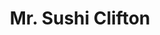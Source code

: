 ---
layout: place
title: "Mr. Sushi Clifton"
permalink: /ohio/cincinnati/mr-sushi-clifton.html
stateAbbr: OH
stateName: Ohio
cityName: Cincinnati
seo:
  name: "Mr. Sushi Clifton"
  type: Restaurant
  links: null
description: "Looking for sushi in Cincinnati, Ohio? Check out Mr. Sushi Clifton for a delightful Japanese dining experience. Enjoy a variety of sushi and other dishes in ..."
place_id: ChIJLWisnPSzQYgRXhkUmEZoLEY
photos:
  - name: >-
      places/ChIJLWisnPSzQYgRXhkUmEZoLEY/photos/AeeoHcLZaMFc4CT41H9d6C7L6SVPjWebd0NErkCwXjeXfgH9Q5YCZrPC2ywuwHurdk8a_DFEwDmtrC2Qzz9tq2S9kdUdQvnxJKuF9B9shckFfNo7JUcwXQCX5G_H3sXL6gbrr8Nx3bOs-jPfz_xMOTQcY6I8rIzRYWycYscXfUfMq5KmtwnbPVsG9GLY0lNnAvJ9r1ovIVacorB9rO0PtCFtjMqxkaMej0mlLOyv3-ezirHXp9Oi1VzHD5Q985fh2UM0PH8BFwpDoWmM8c2uF9-RIiRwwSU99smwTjrx4i3cMZzlY8zOq5_ZVRnROfkQZ82L-aCYb27MYF1KDk_evhJxXoBiAEULPs4zoqjWVj7lnoLb-xzLOePduPk40muTLdOXNVGTVI9QAB4i1JB8tEycUY3QpyPTyOVh2B0GyOp23p3N3yc
    widthPx: 4000
    heightPx: 2252
    authorAttributions:
      - displayName: Clint Kiser
        uri: https://maps.google.com/maps/contrib/101019074468134422818
        photoUri: >-
          https://lh3.googleusercontent.com/a-/ALV-UjX4U4SixRGuRdo8LlcL_eUYLR-Wep9so8kz50Hgw0Ch7kOprtcx4A=s100-p-k-no-mo
    flagContentUri: >-
      https://www.google.com/local/imagery/report/?cb_client=maps_api_places.places_api&image_key=!1e10!2sCIHM0ogKEICAgIDXp_-dggE&hl=en-US
    googleMapsUri: >-
      https://www.google.com/maps/place//data=!3m4!1e2!3m2!1sCIHM0ogKEICAgIDXp_-dggE!2e10!4m2!3m1!1s0x8841b3f49cac682d:0x462c68469814195e
  - name: >-
      places/ChIJLWisnPSzQYgRXhkUmEZoLEY/photos/AeeoHcKg-IUWszePahcUIh6R782IymvnPmHX17f1ftYD8SLmfCqyirKEUB148PsGucGcOrmTTFsZCigFDh_u7MneZo7700PR82bCfbk_JsO4U8Q4WcmDy1AGPJd4VbEG11GzXiQ2JbclvaOS_aReHlFjJzwq3U6mT4QHrBNDFQD0PxjJq8yFfR9LCDTj5Wujj2hxPOYRVsOoukVx53R3Xx3KQ5ZKuX_A8uqiqk-DNB6RbmT9WyV60APA8AJ7jCSHOgR2lMda80k0ysRHJktbtRKu_SSQgN22rPUEL8bAAvNdTlIyYRiG0rlKY-h29T2vDKLOfduCJwdGEG_nUyFO9DLAlub-1uNCKtR76aq6j5BGSzLsfQQkz7Pz1k5gWcBPR1wsUdm5ETixhcZ8pBuNCAXexevQZUBIXEHe_PHXgYN-8tKtnOvj
    widthPx: 4800
    heightPx: 2700
    authorAttributions:
      - displayName: Shayla McDonald
        uri: https://maps.google.com/maps/contrib/102361242868097119154
        photoUri: >-
          https://lh3.googleusercontent.com/a-/ALV-UjXa-QP_sTyd5YJMLaQJ49KZXz_LtuECXMkRVWPhWuPUUF2EWKo=s100-p-k-no-mo
    flagContentUri: >-
      https://www.google.com/local/imagery/report/?cb_client=maps_api_places.places_api&image_key=!1e10!2sCIHM0ogKEICAgIDEhJn5wAE&hl=en-US
    googleMapsUri: >-
      https://www.google.com/maps/place//data=!3m4!1e2!3m2!1sCIHM0ogKEICAgIDEhJn5wAE!2e10!4m2!3m1!1s0x8841b3f49cac682d:0x462c68469814195e
  - name: >-
      places/ChIJLWisnPSzQYgRXhkUmEZoLEY/photos/AeeoHcKfuVnMrUN_urbeUerosFphK2dBuoIwqyO56QSblMrHh-OsSQFSm5B0V7O_05jNORoQIpioS2KAFGhHhoE-2omW1uvrr0ugGpJbjyDTbwWw9lAcnK3LOQ1rWBR9d2C3auGt6TZn3Or9rCNIMeagG2hB9MPCKwkFJ9tzZQiP6f2IGpQtRqNNelRK8qfuH_4TVBQiNYN9pMxxAG5FBcrAXWcSFIJA827-iEHduTERehG5j78HWo2XQPRLsveEHuFsJgg7jP3Q8t7Bo_Ah5RpbowIMAwCVA2VryolPXoZK3oSPcxafuC8VoRIcc7lmkNTKWaedJVJI_vz8QmZ4KRM5XOsVkCf7-JtLkgbmBqwb4RfTbEoOUbql3Y1JNxItOynaFRnU_tl8mIgjL_RTWtAb9Q9-OrEI8OvewFTNKbN-92kc5Q
    widthPx: 4032
    heightPx: 3024
    authorAttributions:
      - displayName: Jay DeBard
        uri: https://maps.google.com/maps/contrib/117416876195499519887
        photoUri: >-
          https://lh3.googleusercontent.com/a-/ALV-UjWN4May8oIylIivuDxW6Xt5ShUSkWWvE0n44Lns-dbnLmnGP19F=s100-p-k-no-mo
    flagContentUri: >-
      https://www.google.com/local/imagery/report/?cb_client=maps_api_places.places_api&image_key=!1e10!2sCIHM0ogKEICAgIDR2YzHHQ&hl=en-US
    googleMapsUri: >-
      https://www.google.com/maps/place//data=!3m4!1e2!3m2!1sCIHM0ogKEICAgIDR2YzHHQ!2e10!4m2!3m1!1s0x8841b3f49cac682d:0x462c68469814195e
  - name: >-
      places/ChIJLWisnPSzQYgRXhkUmEZoLEY/photos/AeeoHcKhyRNsNJNVpnilS-NEhFt0dbGDwKS6hHz75Y-lovk3GUqTsjKqlLqiI2EtrcZwxcNITSELdEkprE7bRWsqoS1p97F3FqZlFn-oganP-wwUI7u9OWj3VSOL9oB1qpGDftXgmON0cu6pAAef1p2knlKaOtddF6_qmXQEN26_KEH5_J0ILxrhfpTeRxrnzkqx4mtmmRMkYTu2GkTVMwKv8oUlSBGHUsQQDESXbb8ScrlxMshADdEFRmG802CTuq6D_s06BOvNxgzdJoGwMdTYJ0eDzjIsoMFAToAjnyrS0FVlVKUGwBIeB4UmdbuBo3YLl4GERSRSbudt8OeCk3ZBpcDeXPdrpA7C34F9fI66CPBG0MWJieGjvNYxjx_0oRqe5fmc1GWQSGviM-0_fcwwaHSC1go1vOapiG0N1oRGjs4Lnw
    widthPx: 4000
    heightPx: 2252
    authorAttributions:
      - displayName: Kiara Groves
        uri: https://maps.google.com/maps/contrib/103820911870331439874
        photoUri: >-
          https://lh3.googleusercontent.com/a-/ALV-UjXAG7OH9sRzKI9g3oPtEO47a8qr_ciXtlVStiHpBbw4XXSEqqUV2Q=s100-p-k-no-mo
    flagContentUri: >-
      https://www.google.com/local/imagery/report/?cb_client=maps_api_places.places_api&image_key=!1e10!2sCIHM0ogKEICAgICh053RNA&hl=en-US
    googleMapsUri: >-
      https://www.google.com/maps/place//data=!3m4!1e2!3m2!1sCIHM0ogKEICAgICh053RNA!2e10!4m2!3m1!1s0x8841b3f49cac682d:0x462c68469814195e
  - name: >-
      places/ChIJLWisnPSzQYgRXhkUmEZoLEY/photos/AeeoHcLzDRz6pAHZ1wNpkt3ynWYE-6hUEK0-GJUjHMysbFd8_5U_Lw1kO5et4Ng2wvHvBQ0_CxS75adt3w4WIOemnvONM5HtA5qNpT8xkVkYc51sXs2ywQh8nluRtJ4GihQtK1n1pKEn598dB0TLT__vpE3EdmTnALaXqNX1RdopSBTRAGqRZSyBrzwnBjfOjZAYNJBDRVJQzu5d4F9hR_H6baE2v_cAKiclJqMd37W1RAvcq9Z3prSJ2mda6a8MI7mSY10ytNkyOo1wBQPXwxmtIFD33u7-yLEEHH2eHoyFKPhsz827N0-US9ktSB-kSDavWs0etAgkxMc0sqmFMq0ztAODFhlINj29Ma4yOf33muc0fEwoVcA6oaGLxjhGzn8dw7gCkqyuK2-EckBPWv4XVQpN6F93Tj5L_eewS5cWLoaP4w
    widthPx: 3000
    heightPx: 4000
    authorAttributions:
      - displayName: Rory Willey
        uri: https://maps.google.com/maps/contrib/112167540522400598732
        photoUri: >-
          https://lh3.googleusercontent.com/a/ACg8ocIEyAuTcV96PHl60kMdPvM4-khaQTbNoJ1BhhT4lvsJ9ZKffA=s100-p-k-no-mo
    flagContentUri: >-
      https://www.google.com/local/imagery/report/?cb_client=maps_api_places.places_api&image_key=!1e10!2sCIHM0ogKEICAgMDAxvL-Bw&hl=en-US
    googleMapsUri: >-
      https://www.google.com/maps/place//data=!3m4!1e2!3m2!1sCIHM0ogKEICAgMDAxvL-Bw!2e10!4m2!3m1!1s0x8841b3f49cac682d:0x462c68469814195e
  - name: >-
      places/ChIJLWisnPSzQYgRXhkUmEZoLEY/photos/AeeoHcJQ99B9QJYmV9Mwyy8AycKm2_ruAqbpXqSQXLflBbZazMKJ5LKk_AzE9MyGaZawQehKxbacpjA4RGY7xKhfntdgMJKoXEwc9OyNE0mhem7FygaxuIILv7ri7hQYrSW2nOMjcKclsj_M_Lr2sYLqPxLxhTrrSieF9xu6yMOTAoUHq-_DeG4M-SrDuVX7L7bVR2TzbjtZIKATsl1LDZZNk36Zv542ab2GVquF7AX35tnooohrLA_yNSbWYHMZL_nY5DaRmkQNKdZs7jx4zz7GQa_s0jtOPsxSh3g3zdDXNwAzsAxi7MNZG8-_Y7pnwi5_E17oMxli4uJ5XFxRlGRK7c78lP0X_6TUSlRGEwbZJmKAx7T9lhAHoF1i0WullrgOM2X_oOm5-ER5gJwZsYaSfbF1Vv8fS3cpWdbqbGWRKqksqy9u
    widthPx: 3024
    heightPx: 4032
    authorAttributions:
      - displayName: Chrissie “Chelliebellie” Evans
        uri: https://maps.google.com/maps/contrib/109538913967575966536
        photoUri: >-
          https://lh3.googleusercontent.com/a-/ALV-UjV5pXBVNbBKUoo_RAjLpoQGeQf8YknySi-uy_LxmpAPnYP_67skmg=s100-p-k-no-mo
    flagContentUri: >-
      https://www.google.com/local/imagery/report/?cb_client=maps_api_places.places_api&image_key=!1e10!2sCIHM0ogKEICAgIDW9Lvk3QE&hl=en-US
    googleMapsUri: >-
      https://www.google.com/maps/place//data=!3m4!1e2!3m2!1sCIHM0ogKEICAgIDW9Lvk3QE!2e10!4m2!3m1!1s0x8841b3f49cac682d:0x462c68469814195e
  - name: >-
      places/ChIJLWisnPSzQYgRXhkUmEZoLEY/photos/AeeoHcIbzIOkrMVTRsbvcQ9IWNYc-OfgCZSY3VwlJQCjwCp3b1xyQpGro-btsMGqLWNK61hXw5ZWGvjznx7tyLsaY16_5enEPhiTNoV2MKVvwKDpQT_nstK77RJjcEuYJf8oZz4kh4cCnQgQ6DNA4xBTP0D9ANSxUZ4zBOthbtuoD6hJNululVfjyeXE-EW8T2XYOla8N_EtvnpBVjutVdlYJY_M60hcF0h9eER7Ph2iMo9_T64yH_DjsdDoXcCzlTMVRKhmlTBwbzRqlD_Ensie7N-PIIdnKwhCDAqJJW1ijvHtYiD6LrH_z0_YXDixuwhNhbiyzK_INkjRe-g1O4Sc1y6W7V4shdU4AgV5FQ11_MjGdo2YtAo0OLhGkZrdYl3ud3aoVbch-WJsppEBKtpco5t4dlgxDQWbeUnscvhyZN5qHg
    widthPx: 3024
    heightPx: 4032
    authorAttributions:
      - displayName: bhargavi chowdary
        uri: https://maps.google.com/maps/contrib/114105139731977983685
        photoUri: >-
          https://lh3.googleusercontent.com/a-/ALV-UjXwD_SlQatjDuR4CiIMKIW8hKsf9OJF-zKCTZvmfnPIZs69OWEs_Q=s100-p-k-no-mo
    flagContentUri: >-
      https://www.google.com/local/imagery/report/?cb_client=maps_api_places.places_api&image_key=!1e10!2sCIHM0ogKEICAgIChn-P8Zw&hl=en-US
    googleMapsUri: >-
      https://www.google.com/maps/place//data=!3m4!1e2!3m2!1sCIHM0ogKEICAgIChn-P8Zw!2e10!4m2!3m1!1s0x8841b3f49cac682d:0x462c68469814195e
  - name: >-
      places/ChIJLWisnPSzQYgRXhkUmEZoLEY/photos/AeeoHcI0YEcsv5cD_dzkRfDNUS0xgX_FPIA1dw_IbbfV3Y6B6GRhYTDt37L9ZfFYlGYUDziIhlPi4ur8py0gVlD6W3wbehsTE1hFz-rPkFd1Z1iUeZEGo6RDJTIBBujlFE-jYi5yAMajCkNK2EnAUfykFyqMoqqQaK2h0kB39McQaO8Zn_xY0Q4HWNFsqVaP-xG9pti5pmLTm6hXeCs48t8lgc9kaio3hCmjUCNl1IyTFnijNIhIlC5TTRi_VKHbbe2hWIcFDB0456PHCy__X7QrWgQhBUjFh8orgqTVK5u8GYlqOaRF1N4Ae4z2YOgEup78agpb5hkXtaDvxzxGw9zb05e1wXwdamAq8r7g7UYgtbjtf8Q9q5V3fJ9Rx5SvTo-8ySfsIZd9LC7My5tOQGL4-OIU1ZC2xRSODrQIIjxZDmhKGTyd
    widthPx: 3024
    heightPx: 4032
    authorAttributions:
      - displayName: Rosslynn Johnson
        uri: https://maps.google.com/maps/contrib/113344829873441101284
        photoUri: >-
          https://lh3.googleusercontent.com/a-/ALV-UjVTVT2az7IaunLfvvGg2nrTBfiqYRTL-qfMmVqpqPJnEpWXi_W0Zw=s100-p-k-no-mo
    flagContentUri: >-
      https://www.google.com/local/imagery/report/?cb_client=maps_api_places.places_api&image_key=!1e10!2sCIHM0ogKEICAgIDsqcm5hgE&hl=en-US
    googleMapsUri: >-
      https://www.google.com/maps/place//data=!3m4!1e2!3m2!1sCIHM0ogKEICAgIDsqcm5hgE!2e10!4m2!3m1!1s0x8841b3f49cac682d:0x462c68469814195e
  - name: >-
      places/ChIJLWisnPSzQYgRXhkUmEZoLEY/photos/AeeoHcJjptGUeDxEc_0DI2PX0oTdQbUS3yd7ZDjvJpcul0Vtq82DZ4jTzMzvqc-Bi6ylAJ10wYxkkGdWxhDHP80ipCJ-YJHlnESgmFpV0F7XgMtKX53NBKhiwopdiiOtgXun25tHrmWGlyvoMQfaoikBLGfAJKhtl0YXJQ3B4eyq3e5T_JKf2rVlQ_BdrFYMWThvqVubw-i8Vau-FMV-6txf5jBsprq0YrxotVXyLYuMLisNEuLO2ou874Bee7OlXuCEGuvIgIt4Br8nwSerQGQRC_k8HkCUvIgOWyAknqBewoLBHgyttQ-Vh_406SpODe7cUa1ttj2VHnIUrkleWFWTq6E13USVXz_E9FlAp0GOc3GP-ul8F0AT_tsWbnm9gyR2XSf3cJLyKga9bCHxMKxsrSEjOSgt7ToF_43ozekl8lgGhGKi
    widthPx: 3024
    heightPx: 4032
    authorAttributions:
      - displayName: Christopher Nipper
        uri: https://maps.google.com/maps/contrib/106552669948663743863
        photoUri: >-
          https://lh3.googleusercontent.com/a-/ALV-UjVQF11UEypzQT7i07LnDRMrd-Ha78HkRw7UOAxlUCA03MTPvvc=s100-p-k-no-mo
    flagContentUri: >-
      https://www.google.com/local/imagery/report/?cb_client=maps_api_places.places_api&image_key=!1e10!2sCIHM0ogKEICAgICC986LnAE&hl=en-US
    googleMapsUri: >-
      https://www.google.com/maps/place//data=!3m4!1e2!3m2!1sCIHM0ogKEICAgICC986LnAE!2e10!4m2!3m1!1s0x8841b3f49cac682d:0x462c68469814195e
  - name: >-
      places/ChIJLWisnPSzQYgRXhkUmEZoLEY/photos/AeeoHcIbF-IpT8UpfRv35n2TVXlWOwobo3A3DZ-VT8EXR9CF7QxkCIOEzuoy3quyNoQBq9GZTjG2mz1IYWzXieDFFl6YfqA_Tafn36kiDpL85e-GERpf3UOwHJMfkFzQevmRIGQz1gtpvEBQA_AAIWJt0iNWFeu4Wo4OERlMIGbUlVsq19KNxZzF7UqwATnW2PH5GuXznfIpXNfp2stotQoxVd2pYPhhpJIEBHrbcyn9EXc50_TzVzHR1iNdTi3as7YdglcOqjXhyvyvsGLgoX_dn019KJ7uDKFhkVrsPV2UFSIQjNAgziPh61qxMIRFzL6wTKPsLopZPxtxU3vE0Rp_b_uHV8rzJeKhQYHPFA5dxmJ5t8Rdj6WV-YAQpKtKG1pX7vBCsLJxD6T_-ezEIRtqKhlQH6zRyZVfzQFyOjfqn4FN1Q
    widthPx: 720
    heightPx: 540
    authorAttributions:
      - displayName: Tanika Isom
        uri: https://maps.google.com/maps/contrib/114488909204033978025
        photoUri: >-
          https://lh3.googleusercontent.com/a-/ALV-UjXF7KCTAPBOXOxF7YDPb7QeIPuSp5ZU6p3Ser4xa58FwIi-UCO0=s100-p-k-no-mo
    flagContentUri: >-
      https://www.google.com/local/imagery/report/?cb_client=maps_api_places.places_api&image_key=!1e10!2sCIHM0ogKEICAgICa6safaA&hl=en-US
    googleMapsUri: >-
      https://www.google.com/maps/place//data=!3m4!1e2!3m2!1sCIHM0ogKEICAgICa6safaA!2e10!4m2!3m1!1s0x8841b3f49cac682d:0x462c68469814195e
address: 138 W McMillan St, Cincinnati, OH 45219, USA
street: 138 W McMillan St
city: Cincinnati
state: OH
zip: '45219'
country: USA
neighborhood: The Heights
latitude: '39.127829'
longitude: '-84.517255'
accessibility_options:
  wheelchairAccessibleEntrance: true
  wheelchairAccessibleRestroom: true
  wheelchairAccessibleSeating: true
business_status: OPERATIONAL
name: Mr. Sushi Clifton
google_maps_links:
  directionsUri: >-
    https://www.google.com/maps/dir//''/data=!4m7!4m6!1m1!4e2!1m2!1m1!1s0x8841b3f49cac682d:0x462c68469814195e!3e0
  placeUri: https://maps.google.com/?cid=5056531134038677854
  writeAReviewUri: >-
    https://www.google.com/maps/place//data=!4m3!3m2!1s0x8841b3f49cac682d:0x462c68469814195e!12e1
  reviewsUri: >-
    https://www.google.com/maps/place//data=!4m4!3m3!1s0x8841b3f49cac682d:0x462c68469814195e!9m1!1b1
  photosUri: >-
    https://www.google.com/maps/place//data=!4m3!3m2!1s0x8841b3f49cac682d:0x462c68469814195e!10e5
primary_type: Sushi Restaurant
opening_hours:
  regular: null
  current: null
secondary_opening_hours:
  regular:
    weekdayDescriptions: null
    type: null
  current:
    weekdayDescriptions: null
    type: null
phone: null
price_level: null
price_range: null
rating: null
rating_count: 0
website: null
reviews: null
parking_options: null
payment_options: null
allow_dogs: null
curbside_pickup: null
delivery: null
dine_in: null
good_for_children: null
good_for_groups: null
good_for_sports: null
live_music: null
menu_for_children: null
outdoor_seating: null
reservable: null
restroom: null
serves_beer: null
serves_breakfast: null
serves_brunch: null
serves_cocktails: null
serves_coffee: null
serves_dinner: null
serves_dessert: null
serves_lunch: null
serves_vegetarian_food: null
serves_wine: null
takeout: null
summary: null

---
